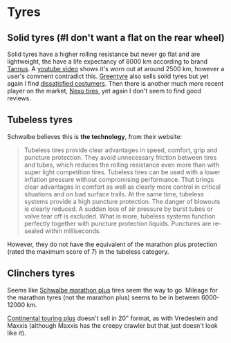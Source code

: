 Tyres
=====

Solid tyres (#I don't want a flat on the rear wheel)
----------------------------------------------------

Solid tyres have a higher rolling resistance but never go flat and are lightweight, the have a life expectancy of 8000 km according to brand [Tannus](https://tannusamerica.com/). A [youtube video](https://www.youtube.com/watch?v=QIvDEdxg-b4) shows it's worn out at around 2500 km, however a user's comment contradict this. [Greentyre](http://www.greentyre.com/bicycle-tyres.php) also sells solid tyres but yet again I find [dissatisfied costumers](https://www.camcycle.org.uk/newsletters/75/article18.html). Then there is another much more recent player on the market, [Nexo tires](https://www.nexotire.com), yet again I don't seem to find good reviews.

Tubeless tyres
--------------

Schwalbe believes this is **the technology**, from their website:

> Tubeless tires provide clear advantages in speed, comfort, grip and puncture protection. They avoid unnecessary friction between tires and tubes, which reduces the rolling resistance even more than with super light competition tires.  Tubeless tires can be used with a lower inflation pressure without compromising performance. That brings clear advantages in comfort as well as clearly more control in critical situations and on bad surface trails. At the same time, tubeless systems provide a high puncture protection. The danger of blowouts is clearly reduced. A sudden loss of air pressure by burst tubes or valve tear off is excluded. What is more, tubeless systems function perfectly together with puncture protection liquids. Punctures are re-sealed within milliseconds.  

However, they do not have the equivalent of the marathon plus protection (rated the maximum score of 7) in the tubeless category.

Clinchers tyres
---------------

Seems like [Schwalbe marathon plus](https://www.schwalbe.com/en/tour-reader/marathon-plus.html) tires seem the way to go. Mileage for the marathon tyres (not the marathon plus) seems to be in between 6000-12000 km.

[Continental touring plus](http://www.continental-tires.com/bicycle/tyres/city-trekking-tyres/touring-plus) doesn't sell in 20" format, as with Vredestein and Maxxis (although Maxxis has the creepy crawler but that just doesn't look like it).


